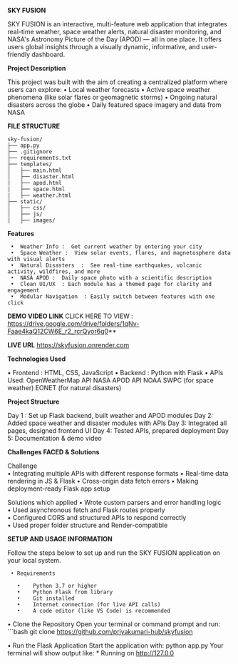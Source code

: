 **SKY FUSION**

SKY FUSION is an interactive, multi-feature web application that integrates real-time weather, space weather alerts, natural disaster monitoring, and NASA's Astronomy Picture of the Day (APOD) — all in one place. It offers users global insights through a visually dynamic, informative, and user-friendly dashboard.

**Project Description**

This project was built with the aim of creating a centralized platform where users can explore:
     •	Local weather forecasts
     •	Active space weather phenomena (like solar flares or geomagnetic storms)
     •	Ongoing natural disasters across the globe
     •	Daily featured space imagery and data from NASA

**FILE STRUCTURE**

```
sky-fusion/
├── app.py
├── .gitignore
├── requirements.txt
├── templates/
│   ├── main.html
│   ├── disaster.html
|   ├── apod.html
|   ├── space.html
|   ├── weather.html
├── static/
│   ├── css/
│   ├── js/
|   ├── images/
```



**Features**

     •	Weather Info :  Get current weather by entering your city
     •	Space Weather :  View solar events, flares, and magnetosphere data with visual alerts
     •	Natural Disasters  :  See real-time earthquakes, volcanic activity, wildfires, and more
     •	NASA APOD :  Daily space photo with a scientific description
     •	Clean UI/UX  : Each module has a themed page for clarity and engagement
     •	Modular Navigation  : Easily switch between features with one click

**DEMO VIDEO LINK**
   CLICK HERE TO VIEW : 
    https://drive.google.com/drive/folders/1qNv-Faae4kaQ12CW6E_r2_rcrQyor6g0**

**LIVE URL**
https://skyfusion.onrender.com 

**Technologies Used**

•	Frontend : HTML, CSS, JavaScript
•	Backend : Python with Flask
•	APIs Used:
     OpenWeatherMap API
     NASA APOD API
     NOAA SWPC (for space weather)
     EONET (for natural disasters)

**Project Structure**

Day 1 : Set up Flask backend, built weather and APOD modules
Day 2: Added space weather and disaster modules with APIs
Day 3: Integrated all pages, designed frontend UI
Day 4: Tested APIs, prepared deployment 
Day 5: Documentation & demo video

**Challenges FACED & Solutions**

Challenge  
    •	Integrating multiple APIs with different response formats
    •	 Real-time data rendering in JS & Flask
    •	 Cross-origin data fetch errors 
    •	Making deployment-ready Flask app setup 

Solutions which applied
    •	  Wrote custom parsers and error handling logic    
    •	Used asynchronous fetch and Flask routes properly  
    •	  Configured CORS and structured APIs to respond correctly  
    •	  Used proper folder structure and Render-compatible

**SETUP AND USAGE INFORMATION**

 Follow the steps below to set up and run the SKY FUSION application on your local system.

	 • Requirements
 
       •	Python 3.7 or higher
       •	Python Flask from library
       •	Git installed
       •	Internet connection (for live API calls)
       •	A code editor (like VS Code) is recommended


  • Clone the Repository
      Open your terminal or command prompt and run:
      ```bash
        git clone https://github.com/priyakumari-hub/skyfusion

  • Run the Flask Application
       Start the application with: python app.py
       Your terminal will show output like:
       * Running on http://127.0.0


